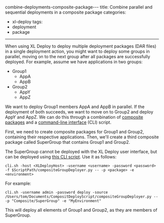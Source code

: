 combine-deployments-composite-package---
title: Combine parallel and sequential deployments in a composite package
categories:
- xl-deploy
tags:
- deployment
- package
---

When using XL Deploy to deploy multiple deployment packages (DAR files) in a single deployment action, you might want to deploy some groups in parallel, moving on to the next group after all packages are successfully deployed. For example, assume we have applications in two groups:

* Group1
  * AppA
  * AppB
* Group2
  * AppY
  * AppZ

We want to deploy Group1 members AppA and AppB in parallel. If the deployment of both succeeds, we want to move on to Group2 and deploy AppY and AppZ. We can do this through a combination of [composite packages](http://docs.xebialabs.com/releases/latest/xl-deploy/referencemanual.html#composite-packages) and a [command-line interface](http://docs.xebialabs.com/releases/latest/xl-deploy/referencemanual.html#configuration-items-cis) (CLI) script.

First, we need to create composite packages for Group1 and Group2, containing their respective applications. Then, we'll create a third composite package called SuperGroup that contains Group1 and Group2.

The SuperGroup cannot be deployed with the XL Deploy user interface, but can be deployed using [this CLI script](/sample-scripts/combine-deployments-composite-package/compositeGroupDeployer.py). Use it as follows:

    cli.sh -host <XLDeployHost> -username <username> -password <password> -f $ScriptPath/compositeGroupDeployer.py -- -p <package> -e <environment>

For example:

    cli.sh -username admin -password deploy -source /Users/tom/Documents/CompositDeployScript/compositeGroupDeployer.py -- -p "Composite/SuperGroup" -e "MyEnvironment"

This will deploy all elements of Group1 and Group2, as they are members of SuperGroup.
